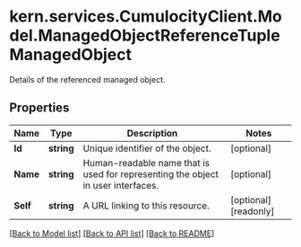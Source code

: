 # kern.services.CumulocityClient.Model.ManagedObjectReferenceTupleManagedObject
Details of the referenced managed object.

## Properties

Name | Type | Description | Notes
------------ | ------------- | ------------- | -------------
**Id** | **string** | Unique identifier of the object. | [optional] 
**Name** | **string** | Human-readable name that is used for representing the object in user interfaces. | [optional] 
**Self** | **string** | A URL linking to this resource. | [optional] [readonly] 

[[Back to Model list]](../README.md#documentation-for-models) [[Back to API list]](../README.md#documentation-for-api-endpoints) [[Back to README]](../README.md)

